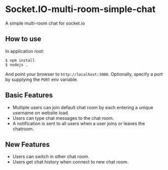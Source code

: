 # Socket.IO-multi-room-simple-chat
A simple multi-room chat for socket.io

## How to use

In application root:

```
$ npm install
$ nodejs .
```

And point your browser to `http://localhost:3000`. Optionally, specify
a port by supplying the `PORT` env variable.

## Basic Features

- Multiple users can join default chat room by each entering a unique username
on website load.
- Users can type chat messages to the chat room.
- A notification is sent to all users when a user joins or leaves
the chatroom.

## New Features

- Users can switch in other chat room.
- Users get chat history when connect to new chat room.

